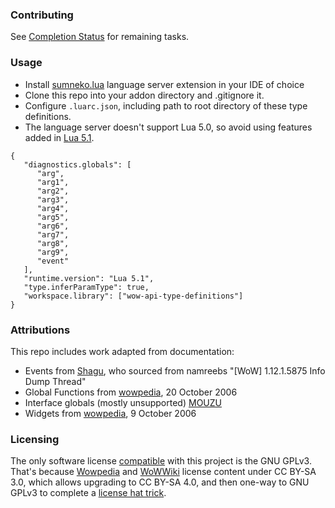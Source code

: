 ### Contributing
See [Completion Status](https://github.com/SabineWren/wow-api-type-definitions/issues/1) for remaining tasks.

### Usage
- Install [sumneko.lua](https://luals.github.io/) language server extension in your IDE of choice
- Clone this repo into your addon directory and .gitignore it.
- Configure `.luarc.json`, including path to root directory of these type definitions.
- The language server doesn't support Lua 5.0, so avoid using features added in [Lua 5.1](https://www.lua.org/versions.html).
```
{
   "diagnostics.globals": [
      "arg",
      "arg1",
      "arg2",
      "arg3",
      "arg4",
      "arg5",
      "arg6",
      "arg7",
      "arg8",
      "arg9",
      "event"
   ],
   "runtime.version": "Lua 5.1",
   "type.inferParamType": true,
   "workspace.library": ["wow-api-type-definitions"]
}
```

### Attributions
This repo includes work adapted from documentation:
- Events from [Shagu](https://github.com/shagu/wow-vanilla-api), who sourced from namreebs "[WoW] 1.12.1.5875 Info Dump Thread"
- Global Functions from [wowpedia](https://wowpedia.fandom.com/wiki/World_of_Warcraft_API?oldid=293146), 20 October 2006
- Interface globals (mostly unsupported) [MOUZU](https://github.com/MOUZU/Blizzard-WoW-Interface)
- Widgets from [wowpedia](https://wowpedia.fandom.com/wiki/Widget_API?oldid=278403), 9 October 2006

### Licensing
The only software license [compatible](https://creativecommons.org/share-your-work/licensing-considerations/compatible-licenses/) with this project is the GNU GPLv3. That's because [Wowpedia](https://wowpedia.fandom.com/wiki/Wowpedia:Copyrights) and [WoWWiki](https://wowwiki-archive.fandom.com/wiki/WoWWiki:Copyrights) license content under CC BY-SA 3.0, which allows upgrading to CC BY-SA 4.0, and then one-way to GNU GPLv3 to complete a [license hat trick](https://opensource.stackexchange.com/a/2236).
